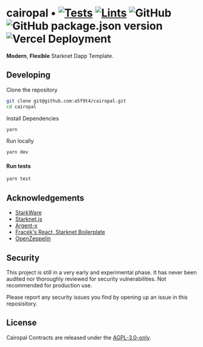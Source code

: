 # cairopal • [![Tests](https://github.com/a5f9t4/cairopal/actions/workflows/tests.yml/badge.svg)](https://github.com/a5f9t4/cairopal/actions/workflows/tests.yml) [![Lints](https://github.com/a5f9t4/cairopal/actions/workflows/lints.yml/badge.svg)](https://github.com/a5f9t4/cairopal/actions/workflows/lints.yml) ![GitHub](https://img.shields.io/github/license/a5f9t4/cairopal) ![GitHub package.json version](https://img.shields.io/github/package-json/v/a5f9t4/cairopal) ![Vercel Deployment](https://img.shields.io/github/deployments/a5f9t4/cairopal/production?label=vercel)


**Modern**, **Flexible** Starknet Dapp Template.


## Developing

Clone the repository

```bash
git clone git@github.com:a5f9t4/cairopal.git
cd cairopal
```

Install Dependencies

```bash
yarn
```

Run locally

```bash
yarn dev
```

#### Run tests

```bash
yarn test
```

## Acknowledgements

- [StarkWare](https://starkware.co/)
- [Starknet.js](https://github.com/seanjameshan/starknet.js)
- [Argent-x](https://github.com/argentlabs/argent-x)
- [Fracek's React, Starknet Boilerplate](https://github.com/fracek/starknet-react-example)
- [OpenZeppelin](https://github.com/OpenZeppelin/cairo-contracts)

## Security

This project is still in a very early and experimental phase. It has never been audited nor thoroughly reviewed for security vulnerabilities. Not recommended for production use.

Please report any security issues you find by opening up an issue in this reposisitory.

## License

Cairopal Contracts are released under the [AGPL-3.0-only](LICENSE).
